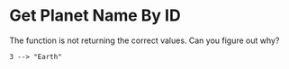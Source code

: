 # Get Planet Name By ID
The function is not returning the correct values. Can you figure out why?

```3 --> "Earth"```